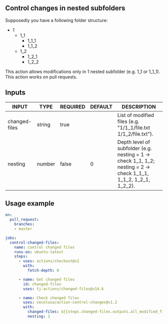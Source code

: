 ## Control changes in nested subfolders
Supposedly you have a following folder structure:
- 1
  - 1_1
    - 1_1_1
    - 1_1_2
  - 1_2
    - 1_2_1
    - 1_2_2
    
This action allows modifications only in 1 nested subfolder (e.g. 1_1 or 1_1_1). This action works on pull requests.

## Inputs

|         INPUT         |  TYPE  | REQUIRED | DEFAULT |                                    DESCRIPTION                                        | 
|-----------------------|--------|----------|---------|---------------------------------------------------------------------------------------|
|     changed-files     | string |   true   |         | List of modified files (e.g. "1/1_1/file.txt 1/1_2/file.txt").                        |
|        nesting        | number |   false  |    0    | Depth level of subfolder (e.g. nesting = 1 -> check 1_1, 1_2; nesting = 2 -> check 1_1_1, 1_1_2, 1_2_1, 1_2_2). |

## Usage example
```yaml
on:
  pull_request:
    branches:
    - master

jobs:
  control-changed-files:
    name: control changed files
    runs-on: ubuntu-latest
    steps:
      - uses: actions/checkout@v2
        with:
          fetch-depth: 0

      - name: Get changed files
        id: changed-files
        uses: tj-actions/changed-files@v14.6

      - name: Check changed files
        uses: veceluxa/action-control-changes@v1.2
        with:
          changed-files: ${{steps.changed-files.outputs.all_modified_files}}
          nesting: 1

```
